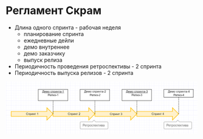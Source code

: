 # Регламент Скрам

* Длина одного спринта - рабочая неделя
	+ планирование спринта
	+ ежедневные дейли
	+ демо внутреннее
	+ демо заказчику
	+ выпуск релиза
* Периодичность проведения ретроспективы - 2 спринта
* Периодичность выпуска релизов - 2 спринта

![Диаграмма](Diagram%20scram.png)